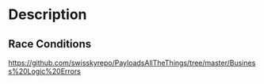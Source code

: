 # Description

## Race Conditions

https://github.com/swisskyrepo/PayloadsAllTheThings/tree/master/Business%20Logic%20Errors